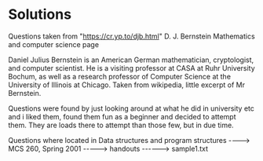 # Solutions
Questions taken from "https://cr.yp.to/djb.html" D. J. Bernstein  Mathematics and computer science page

Daniel Julius Bernstein is an American German mathematician, cryptologist, and computer scientist. 
He is a visiting professor at CASA at Ruhr University Bochum, as well as a research professor of 
Computer Science at the University of Illinois at Chicago. Taken from wikipedia, little excerpt of Mr Bernstein.

Questions were found by just looking around at what he did in university etc and i liked them, found them fun as a beginner and decided to attempt them. 
They are loads there to attempt than those few, but in due time. 

Questions where located in Data structures and program structures ----> MCS 260, Spring 2001 -----> handouts ------> sample1.txt

